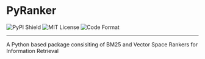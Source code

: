 PyRanker
====================

<p>
<img src="https://img.shields.io/pypi/v/pyranker.svg?style=for-the-badge" alt="PyPI Shield">
<img src="https://img.shields.io/badge/License-MIT-green.svg?style=for-the-badge" alt="MIT License">
<img src="https://img.shields.io/badge/code%20style-black-000000.svg?style=for-the-badge" alt="Code Format">
</p>

___

A Python based package consisiting of BM25 and Vector Space Rankers for Information Retrieval

